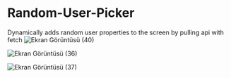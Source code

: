 # Random-User-Picker
Dynamically adds random user properties to the screen by pulling api with fetch
![Ekran Görüntüsü (40)](https://user-images.githubusercontent.com/77384362/203652759-df5c32ee-5bea-492a-ab17-e37a1ebed0f4.png)

![Ekran Görüntüsü (36)](https://user-images.githubusercontent.com/77384362/203652875-ec49cca1-4ac0-48e2-8eb1-bf0ba14d2bf5.png)

![Ekran Görüntüsü (37)](https://user-images.githubusercontent.com/77384362/203652951-cbfae781-0e98-460d-a152-32f6a3d7d328.png)
